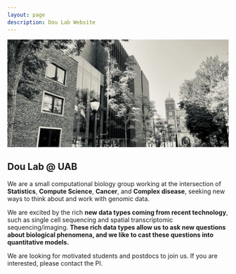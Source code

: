 ```yaml
---
layout: page
description: Dou Lab Website
---
```


![Lab building](assets/pics/frontimage.jpeg)

## Dou Lab @ UAB

We are a small computational biology group working at the intersection of **Statistics**, **Compute Science**, **Cancer**, and **Complex disease**, seeking new ways to think about and work with genomic data. 

We are excited by the rich **new data types coming from recent technology**, such as single cell sequencing  and spatial transcriptomic sequencing/imaging. **These rich data types allow us to ask new questions about biological phenomena, and we like to cast these questions into quantitative models.**  

We are looking for motivated students and postdocs to join us.  If you are interested, please contact the PI. 

 
